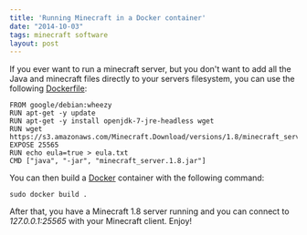 ```yaml
---
title: 'Running Minecraft in a Docker container'
date: "2014-10-03"
tags: minecraft software
layout: post
---
```

If you ever want to run a minecraft server, but you don't want to add all the Java and minecraft files directly to your servers filesystem, you can use the following [Dockerfile][0]:

    FROM google/debian:wheezy
    RUN apt-get -y update
    RUN apt-get -y install openjdk-7-jre-headless wget
    RUN wget https://s3.amazonaws.com/Minecraft.Download/versions/1.8/minecraft_server.1.8.jar
    EXPOSE 25565
    RUN echo eula=true > eula.txt
    CMD ["java", "-jar", "minecraft_server.1.8.jar"]

You can then build a [Docker][1] container with the following command:

    sudo docker build .

After that, you have a Minecraft 1.8 server running and you can connect to *127.0.0.1:25565* with your Minecraft client. Enjoy!

[0]: https://docs.docker.com/reference/builder/
[1]: https://docker.com/

